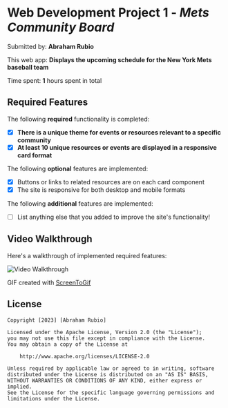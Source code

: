 # Web Development Project 1 - *Mets Community Board*

Submitted by: **Abraham Rubio**

This web app: **Displays the upcoming schedule for the New York Mets baseball team**

Time spent: **1** hours spent in total

## Required Features

The following **required** functionality is completed:

- [x] **There is a unique theme for events or resources relevant to a specific community**
- [x] **At least 10 unique resources or events are displayed in a responsive card format**

The following **optional** features are implemented:

- [x] Buttons or links to related resources are on each card component
- [x] The site is responsive for both desktop and mobile formats

The following **additional** features are implemented:

* [ ] List anything else that you added to improve the site's functionality!

## Video Walkthrough

Here's a walkthrough of implemented required features:

<img src='https://github.com/Abe-54/community-board/assets/93175657/8337af77-8480-4524-a326-2284b7197143' title='Video Walkthrough' width='' alt='Video Walkthrough' />

GIF created with [ScreenToGif](https://www.screentogif.com/)

## License

    Copyright [2023] [Abraham Rubio]

    Licensed under the Apache License, Version 2.0 (the "License");
    you may not use this file except in compliance with the License.
    You may obtain a copy of the License at

        http://www.apache.org/licenses/LICENSE-2.0

    Unless required by applicable law or agreed to in writing, software
    distributed under the License is distributed on an "AS IS" BASIS,
    WITHOUT WARRANTIES OR CONDITIONS OF ANY KIND, either express or implied.
    See the License for the specific language governing permissions and
    limitations under the License.
